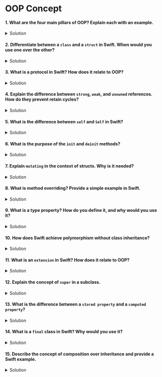 # OOP Concept

#### 1\. What are the four main pillars of OOP? Explain each with an example.

<details> 
  <summary>Solution</summary> 
  The four main pillars of OOP are:

  * **Encapsulation:** The bundling of data (properties) and methods (functions) that operate on the data into a single unit, or class. It hides the internal state and requires all interaction to be through the object's public interface. This protects the data from accidental modification. **Example:** A `Car` class might have a private `fuelLevel` property, and you can only change it using a public `refuel(gallons: Double)` method.
  * **Inheritance:** A mechanism where one class (subclass or child class) can inherit properties and behaviors from another class (superclass or parent class). This promotes code reusability. **Example:** A `Sedan` class can inherit from a `Car` class, gaining properties like `color` and `make` and methods like `startEngine()`.
  * **Abstraction:** The concept of hiding complex implementation details and showing only the essential features of an object. It focuses on what the object does rather than how it does it. **Example:** When you use a `UIButton` in iOS, you don't need to know the complex drawing and event handling code behind it; you just use its `setTitle` and `addTarget` methods. You are interacting with its abstraction.
  * **Polymorphism:** The ability of an object to take on many forms. It allows objects of different classes to be treated as objects of a common superclass. It's often achieved through method overriding or using protocols. **Example:** A `Car` class has a `drive()` method. A `Sedan` and a `Truck` (both subclasses of `Car`) can override the `drive()` method to have their own specific implementations, but you can still call `drive()` on an array of `Car` objects, and each will execute its specific implementation.

</details> 

#### 2\. Differentiate between a `class` and a `struct` in Swift. When would you use one over the other?

<details> 
  <summary>Solution</summary> 

  * **Class:** A reference type. When you pass an instance of a class, you are passing a reference to the same object in memory. They support inheritance, deinitializers, and type casting. Classes are suitable for modeling complex data, shared resources, or when you need inheritance.
  * **Struct:** A value type. When you pass an instance of a struct, you are passing a copy of the data. They do not support inheritance. They are suitable for simple data models, small objects, or when you want to avoid shared state and potential side effects.

**Use cases:**

  * **Use a `struct` when:** The primary purpose is to encapsulate a few related values, you want to ensure the data is not modified unexpectedly (no shared state), and the type is small. Examples include geometric shapes (e.g., `Point`, `Size`), or simple data models like a `User` struct with `id` and `name`.
  * **Use a `class` when:** You need inheritance, you need to work with shared resources (like a file manager or a network client), or you need Objective-C interoperability. Examples include `UIViewController` or a `Vehicle` class that needs to be subclassed.

</details> 

#### 3\. What is a protocol in Swift? How does it relate to OOP?

<details> 
  <summary>Solution</summary> 
  A protocol defines a blueprint of methods, properties, and other requirements that a class, struct, or enum must conform to. It allows for a level of abstraction and provides a way to define an interface without implementing it.

**Relation to OOP:** Protocols are a fundamental part of Swift's approach to polymorphism and abstraction. While traditional OOP languages use class inheritance for polymorphism, Swift often uses **Protocol-Oriented Programming (POP)**. You can treat different types (classes, structs, enums) that conform to the same protocol as a single type, allowing for flexible and reusable code. This is known as **protocol-based polymorphism**.

</details> 

#### 4\. Explain the difference between `strong`, `weak`, and `unowned` references. How do they prevent retain cycles?

<details> 
  <summary>Solution</summary> 
  These are reference modifiers used for Automatic Reference Counting (ARC) to manage memory.

  * **Strong:** The default reference type. A strong reference keeps a firm hold on an instance, preventing it from being deallocated.
  * **Weak:** A reference that does not keep a strong hold on the instance it refers to. It's an optional and automatically becomes `nil` when the referenced instance is deallocated. It's used to break retain cycles.
  * **Unowned:** Similar to a weak reference, it does not keep a strong hold. However, it is a non-optional type and is guaranteed to always have a value. If the instance it refers to is deallocated, accessing an unowned reference will cause a runtime crash. It's used when the other instance has the same or a longer lifetime.

**Retain cycles:** A retain cycle occurs when two objects hold strong references to each other, preventing either from being deallocated. This leads to a memory leak. **Weak** and **unowned** references break this cycle by allowing one of the objects to be deallocated, which in turn allows the other to be deallocated.

</details> 

#### 5\. What is the difference between `self` and `Self` in Swift?

<details> 
  <summary>Solution</summary> 

  * `self` (lowercase) refers to an instance of a type. It's used to access properties or methods on the current instance, especially to disambiguate between a local variable and a property with the same name.
  * `Self` (uppercase) refers to the type itself, not an instance. It's used in protocol definitions to refer to the conforming type or in static/class methods to refer to the type the method is called on.

</details> 

#### 6\. What is the purpose of the `init` and `deinit` methods?
<details> 
  <summary>Solution</summary> 

  * **`init` (initializer):** A special method called to create and initialize a new instance of a class, struct, or enum. Its purpose is to ensure that all stored properties have an initial value before the instance is used.
  * **`deinit` (deinitializer):** A special method for classes that is called just before a class instance is deallocated. It's used to perform any clean-up tasks, such as closing file handles or releasing resources. Structs and enums do not have deinitializers.
</details> 

#### 7\. Explain `mutating` in the context of structs. Why is it needed?
<details> 
  <summary>Solution</summary> 
  Since structs are value types, their properties cannot be modified by default within an instance method. If you try to modify a property of a struct, you will get a compiler error. The `mutating` keyword is required for any method that modifies the properties of the struct it belongs to. It signifies that the method will change the struct itself.

**Example:**

```swift
struct Point {
    var x: Int
    var y: Int
    
    mutating func moveBy(dx: Int, dy: Int) {
        x += dx
        y += dy
    }
}
```

</details> 

#### 8\. What is method overriding? Provide a simple example in Swift.
<details> 
  <summary>Solution</summary> 
  Method overriding is a feature of inheritance where a subclass provides its own specific implementation of a method that is already defined in its superclass. The overridden method must have the same name, parameters, and return type as the superclass's method. You use the `override` keyword to indicate that you are overriding a superclass method.

**Example:**

```swift
class Animal {
    func makeSound() {
        print("Animal makes a sound")
    }
}

class Dog: Animal {
    override func makeSound() {
        print("Woof!")
    }
}
```
</details> 

#### 9\. What is a type property? How do you define it, and why would you use it?
<details> 
  <summary>Solution</summary> 
  A type property is a property that belongs to the type itself, not to an instance of the type. It's similar to static variables in other languages. You define them using the `static` keyword for both classes and structs.

**Use case:** Type properties are useful for storing values that are universal to all instances of a type. For example, a shared constant like a maximum value for a game score or a static ID counter.

**Example:**

```swift
struct Player {
    static var maxScore = 1000
}

print(Player.maxScore) // Accessing the type property
```

</details> 

#### 10\. How does Swift achieve polymorphism without class inheritance?
<details> 
  <summary>Solution</summary> 
  Swift achieves polymorphism through **protocols**. A function or variable can be defined to accept or hold a type that conforms to a specific protocol. Any class, struct, or enum that conforms to that protocol can be used, allowing for a single interface to interact with multiple different concrete types. This is a core concept of Protocol-Oriented Programming (POP).

**Example:**

```swift
protocol Drivable {
    func drive()
}

struct Car: Drivable {
    func drive() { print("Driving a car") }
}

struct Truck: Drivable {
    func drive() { print("Driving a truck") }
}

func startDriving(vehicle: Drivable) {
    vehicle.drive()
}

startDriving(vehicle: Car()) // "Driving a car"
startDriving(vehicle: Truck()) // "Driving a truck"
```

</details> 

#### 11\. What is an `extension` in Swift? How does it relate to OOP?
<details> 
  <summary>Solution</summary> 
  An `extension` allows you to add new functionality to an existing class, struct, enum, or protocol type. You can add new computed properties, instance methods, type methods, initializers, and nested types.

**Relation to OOP:** Extensions are a powerful way to add functionality to types without modifying their original source code. This promotes the **Open/Closed Principle**, a core OOP principle, which states that software entities should be open for extension but closed for modification.
</details> 

#### 12\. Explain the concept of `super` in a subclass.
<details> 
  <summary>Solution</summary> 
  The `super` keyword refers to the superclass of the current class. It's used to call methods or initializers that are defined in the superclass.

**Use cases:**

  * **Calling a superclass's method:** When you override a method, you might still want to execute the superclass's implementation before or after your own.
  * **Calling a superclass's initializer:** In a subclass's initializer, you must call a superclass initializer to ensure all properties inherited from the superclass are properly initialized. This is a crucial step in the initialization process.

</details> 

#### 13\. What is the difference between a `stored property` and a `computed property`?
<details> 
  <summary>Solution</summary> 

  * **Stored Property:** A variable or constant that is part of an instance of a class or struct. It stores a value in memory. For example, `var name: String`.
  * **Computed Property:** A property that does not store a value. Instead, it provides a `getter` and an optional `setter` to compute its value. It's used to calculate a value from other properties. For example, a `fullName` computed property that combines `firstName` and `lastName`.

</details> 

#### 14\. What is a `final` class in Swift? Why would you use it?
<details> 
  <summary>Solution</summary> 
  A `final` class is a class that cannot be subclassed. You declare a class as `final` by using the `final` keyword before the class declaration.

**Why use it?**

  * **Performance Optimization:** The compiler can make optimizations because it knows the class won't be subclassed. For example, it can dispatch method calls directly instead of using a dynamic lookup.
  * **Preventing Modification:** It prevents other developers from creating a subclass and overriding your methods, ensuring your class's behavior remains unchanged. This can be useful for security or API design.

</details> 

#### 15\. Describe the concept of **composition over inheritance** and provide a Swift example.

<details> 
  <summary>Solution</summary> 
  
  **Composition over inheritance** is a design principle that favors creating complex objects by combining simpler objects (composition) instead of extending the functionality of a superclass (inheritance).

**Advantages:**

  * **Flexibility:** It avoids the rigid hierarchy of inheritance.
  * **Reusability:** You can reuse components in various ways.
  * **Avoids the "fragile base class" problem:** Changes to a superclass don't unexpectedly break a subclass.

**Example:** Instead of a `FlyingCar` inheriting from a `Car` and a `Plane` (which isn't possible in Swift anyway), you can use composition:

```swift
// Components
protocol Engine {
    func start()
}

struct CarEngine: Engine {
    func start() { print("Car engine started") }
}

struct JetEngine: Engine {
    func start() { print("Jet engine started") }
}

// Composition
class Vehicle {
    private let engine: Engine

    init(engine: Engine) {
        self.engine = engine
    }

    func start() {
        engine.start()
    }
}

// Creating instances with different engines
let car = Vehicle(engine: CarEngine())
car.start() // "Car engine started"

let jet = Vehicle(engine: JetEngine())
jet.start() // "Jet engine started"
```
</details> 
